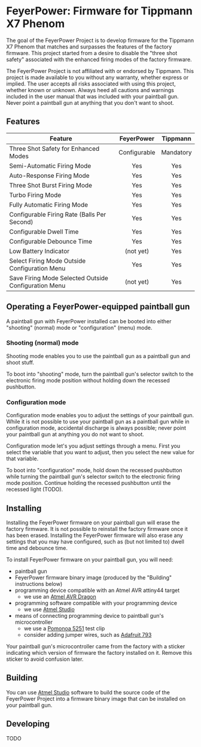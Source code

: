 # FeyerPower: Firmware for Tippmann X7 Phenom

The goal of the FeyerPower Project is to develop firmware for the Tippmann X7 Phenom that matches
and surpasses the features of the factory firmware. This project started from a desire
to disable the "three shot safety" associated with the enhanced firing modes of the
factory firmware.

The FeyerPower Project is not affiliated with or endorsed by Tippmann. This project is made
available to you without any warranty, whether express or implied. The user accepts all
risks associated with using this project, whether known or unknown. Always heed all
cautions and warnings included in the user manual that was included with your paintball gun.
Never point a paintball gun at anything that you don't want to shoot.

## Features

| Feature                                              | FeyerPower   | Tippmann  |
| ---------------------------------------------------- |:------------:|:-----:|
| Three Shot Safety for Enhanced Modes                 | Configurable | Mandatory |
| Semi-Automatic Firing Mode                           | Yes          | Yes |
| Auto-Response Firing Mode                            | Yes          | Yes |
| Three Shot Burst Firing Mode                         | Yes          | Yes |
| Turbo Firing Mode                                    | Yes          | Yes |
| Fully Automatic Firing Mode                          | Yes          | Yes |
| Configurable Firing Rate (Balls Per Second)          | Yes          | Yes |
| Configurable Dwell Time                              | Yes          | Yes |
| Configurable Debounce Time                           | Yes          | Yes |
| Low Battery Indicator                                | (not yet)    | Yes |
| Select Firing Mode Outside Configuration Menu        | Yes          | Yes |
| Save Firing Mode Selected Outside Configuration Menu | (not yet)    | Yes |

## Operating a FeyerPower-equipped paintball gun

A paintball gun with FeyerPower installed can be booted into either
"shooting" (normal) mode or "configuration" (menu) mode.

### Shooting (normal) mode

Shooting mode enables you to use the paintball gun as a paintball gun and shoot
stuff.

To boot into "shooting" mode, turn the paintball gun's selector switch to the electronic
firing mode position without holding down the recessed pushbutton.

### Configuration mode

Configuration mode enables you to adjust the settings of your paintball gun. While it
is not possible to use your paintball gun as a paintball gun while in configuration mode,
accidental discharge is always possible; never point your paintball gun at anything
you do not want to shoot.

Configuration mode let's you adjust settings through a menu. First you
select the variable that you want to adjust, then you select the new value for that
variable.

To boot into "configuration" mode, hold down the recessed pushbutton while turning the
paintball gun's selector switch to the electronic firing mode position.  Continue
holding the recessed pushbutton until the recessed light (TODO).

## Installing

Installing the FeyerPower firmware on your paintball gun will erase the factory firmware.
It is not possible to reinstall the factory firmware once it has been erased.
Installing the FeyerPower firmware will also erase any settings that you may have configured,
such as (but not limited to) dwell time and debounce time.

To install FeyerPower firmware on your paintball gun, you will need:

* paintball gun
* FeyerPower firmware binary image (produced by the "Building" instructions below)
* programming device compatible with an Atmel AVR attiny44 target
  * we use an [Atmel AVR Dragon](http://www.atmel.com/tools/avrdragon.aspx)
* programming software compatible with your programming device
  * we use [Atmel Studio](http://www.atmel.com/tools/atmelstudio.aspx)
* means of connecting programming device to paintball gun's microcontroller
  * we use a [Pomonoa 5251](http://www.pomonaelectronics.com/pdf/d5250-54_5437_1_01.pdf) test clip
  * consider adding jumper wires, such as [Adafruit 793](https://www.adafruit.com/product/793)

Your paintball gun's microcontroller came from the factory with a sticker indicating
which version of firmware the factory installed on it. Remove this sticker to avoid
confusion later.

## Building

You can use [Atmel Studio](http://www.atmel.com/tools/atmelstudio.aspx) software to build the source code
of the FeyerPower Project into a firmware binary image that can be installed on your paintball gun.

## Developing

TODO
